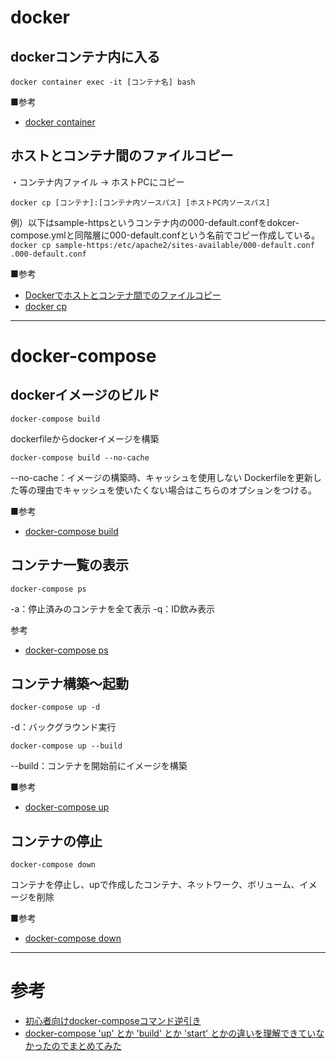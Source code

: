 # docker
## dockerコンテナ内に入る
```
docker container exec -it [コンテナ名] bash
```

■参考
- [docker container](https://docs.docker.jp/engine/reference/commandline/container.html)


## ホストとコンテナ間のファイルコピー
・コンテナ内ファイル → ホストPCにコピー 
```
docker cp [コンテナ]:[コンテナ内ソースパス] [ホストPC内ソースパス] 
```
例）以下はsample-httpsというコンテナ内の000-default.confをdokcer-compose.ymlと同階層に000-default.confという名前でコピー作成している。
`docker cp sample-https:/etc/apache2/sites-available/000-default.conf .000-default.conf`

■参考
- [Dockerでホストとコンテナ間でのファイルコピー](https://qiita.com/gologo13/items/7e4e404af80377b48fd5)
- [docker cp](https://docs.docker.jp/engine/reference/commandline/cp.html)


***
# docker-compose
## dockerイメージのビルド
```
docker-compose build
```
dockerfileからdockerイメージを構築


```
docker-compose build --no-cache
```
--no-cache：イメージの構築時、キャッシュを使用しない
Dockerfileを更新した等の理由でキャッシュを使いたくない場合はこちらのオプションをつける。

■参考
- [docker-compose build](https://docs.docker.jp/compose/reference/build.html)

## コンテナ一覧の表示
```
docker-compose ps
```
-a：停止済みのコンテナを全て表示
-q：ID飲み表示

参考
- [docker-compose ps](https://docs.docker.jp/compose/reference/ps.html)


## コンテナ構築〜起動
```
docker-compose up -d
```
-d：バックグラウンド実行

```
docker-compose up --build
```
--build：コンテナを開始前にイメージを構築


■参考
- [docker-compose up](https://docs.docker.jp/compose/reference/up.html)


## コンテナの停止
```
docker-compose down
```
コンテナを停止し、upで作成したコンテナ、ネットワーク、ボリューム、イメージを削除

■参考
- [docker-compose down](https://docs.docker.jp/compose/reference/down.html)




***
# 参考
- [初心者向けdocker-composeコマンド逆引き](https://qiita.com/okyk/items/a374ddb3f853d1688820)
- [docker-compose 'up' とか 'build' とか 'start' とかの違いを理解できていなかったのでまとめてみた](https://qiita.com/tegnike/items/bcdcee0320e11a928d46)
